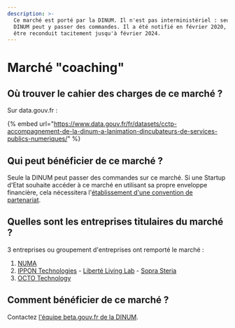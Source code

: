 ```yaml
---
description: >-
  Ce marché est porté par la DINUM. Il n'est pas interministériel : seul la
  DINUM peut y passer des commandes. Il a été notifié en février 2020, et peut
  être reconduit tacitement jusqu'à février 2024.
---
```


# Marché "coaching"

## Où trouver le cahier des charges de ce marché ?

Sur data.gouv.fr : 

{% embed url="https://www.data.gouv.fr/fr/datasets/cctp-accompagnement-de-la-dinum-a-lanimation-dincubateurs-de-services-publics-numeriques/" %}

## Qui peut bénéficier de ce marché ?

Seule la DINUM peut passer des commandes sur ce marché. Si une Startup d'Etat souhaite  accéder à ce marché en utilisant sa propre enveloppe financière, cela nécessitera l'[établissement d'une convention de partenariat](../etablir-une-convention-avenant/). 

## Quelles sont les entreprises titulaires du marché ? 

3 entreprises ou groupement d'entreprises ont remporté le marché : 

1. [NUMA](https://fr.numa.co/)
2. [IPPON Technologies](https://fr.ippon.tech/) - [Liberté Living Lab](https://www.liberte.paris/) - [Sopra Steria](https://www.soprasteria.com/fr)
3. [OCTO Technology](https://www.octo.com/)

## Comment bénéficier de ce marché ?

Contactez [l'équipe beta.gouv.fr de la DINUM](../../../travailler-a-beta-gouv/actions-transverses/equipe-danimation.md).



